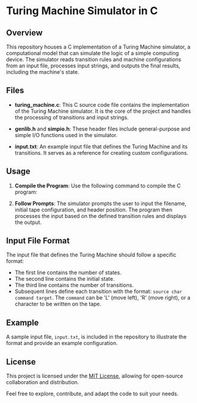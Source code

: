 # Turing Machine Simulator in C

## Overview

This repository houses a C implementation of a Turing Machine simulator, a computational model that can simulate the logic of a simple computing device. The simulator reads transition rules and machine configurations from an input file, processes input strings, and outputs the final results, including the machine's state.

## Files

- **turing_machine.c**: This C source code file contains the implementation of the Turing Machine simulator. It is the core of the project and handles the processing of transitions and input strings.
  
- **genlib.h** and **simpio.h**: These header files include general-purpose and simple I/O functions used in the simulator.

- **input.txt**: An example input file that defines the Turing Machine and its transitions. It serves as a reference for creating custom configurations.

## Usage

1. **Compile the Program**: Use the following command to compile the C program:

3. **Follow Prompts**: The simulator prompts the user to input the filename, initial tape configuration, and header position. The program then processes the input based on the defined transition rules and displays the output.

## Input File Format

The input file that defines the Turing Machine should follow a specific format:

- The first line contains the number of states.
- The second line contains the initial state.
- The third line contains the number of transitions.
- Subsequent lines define each transition with the format: `source char command target`. The `command` can be 'L' (move left), 'R' (move right), or a character to be written on the tape.

## Example

A sample input file, `input.txt`, is included in the repository to illustrate the format and provide an example configuration.

## License

This project is licensed under the [MIT License](LICENSE), allowing for open-source collaboration and distribution.

Feel free to explore, contribute, and adapt the code to suit your needs.
